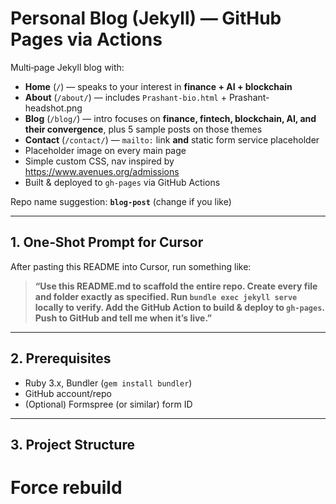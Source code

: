 # Personal Blog (Jekyll) — GitHub Pages via Actions

Multi‑page Jekyll blog with:

- **Home** (`/`) —  speaks to your interest in **finance + AI + blockchain**
- **About** (`/about/`) — includes `Prashant-bio.html` + Prashant-headshot.png
- **Blog** (`/blog/`) — intro focuses on **finance, fintech, blockchain, AI, and their convergence**, plus 5 sample posts on those themes
- **Contact** (`/contact/`) — `mailto:` link **and** static form service placeholder
- Placeholder image on every main page
- Simple custom CSS, nav inspired by <https://www.avenues.org/admissions>
- Built & deployed to `gh-pages` via GitHub Actions

Repo name suggestion: **`blog-post`** (change if you like)

---

## 1. One‑Shot Prompt for Cursor

After pasting this README into Cursor, run something like:

> **“Use this README.md to scaffold the entire repo. Create every file and folder exactly as specified. Run `bundle exec jekyll serve` locally to verify. Add the GitHub Action to build & deploy to `gh-pages`. Push to GitHub and tell me when it’s live.”**

---

## 2. Prerequisites

- Ruby 3.x, Bundler (`gem install bundler`)
- GitHub account/repo
- (Optional) Formspree (or similar) form ID

---

## 3. Project Structure

# Force rebuild
